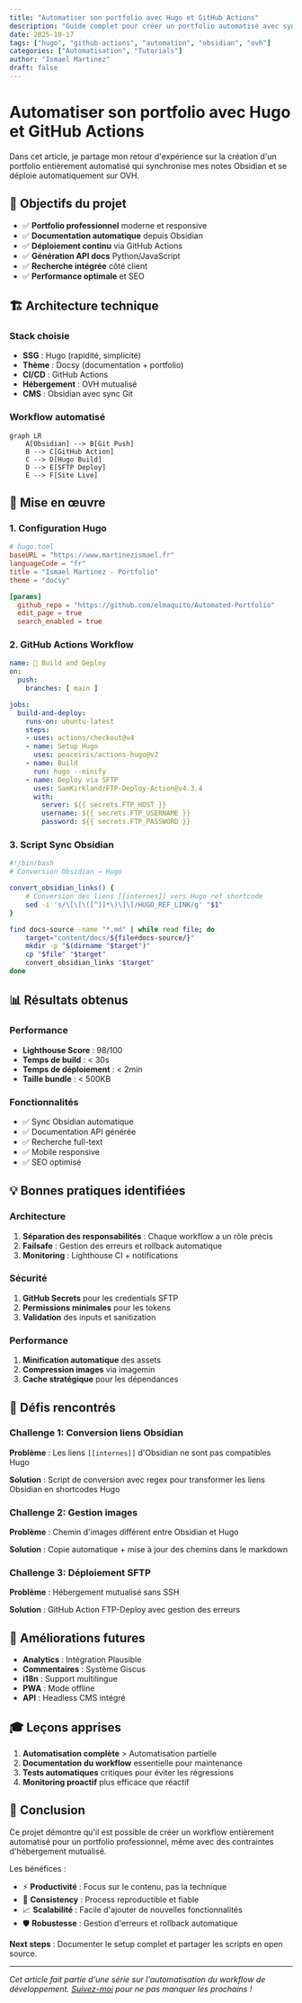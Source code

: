 ```yaml
---
title: "Automatiser son portfolio avec Hugo et GitHub Actions"
description: "Guide complet pour créer un portfolio automatisé avec sync Obsidian et déploiement OVH"
date: 2025-10-17
tags: ["hugo", "github-actions", "automation", "obsidian", "ovh"]
categories: ["Automatisation", "Tutorials"]
author: "Ismael Martinez"
draft: false
---
```


# Automatiser son portfolio avec Hugo et GitHub Actions

Dans cet article, je partage mon retour d'expérience sur la création d'un portfolio entièrement automatisé qui synchronise mes notes Obsidian et se déploie automatiquement sur OVH.

## 🎯 Objectifs du projet

- ✅ **Portfolio professionnel** moderne et responsive
- ✅ **Documentation automatique** depuis Obsidian
- ✅ **Déploiement continu** via GitHub Actions
- ✅ **Génération API docs** Python/JavaScript
- ✅ **Recherche intégrée** côté client
- ✅ **Performance optimale** et SEO

## 🏗️ Architecture technique

### Stack choisie
- **SSG** : Hugo (rapidité, simplicité)
- **Thème** : Docsy (documentation + portfolio)
- **CI/CD** : GitHub Actions
- **Hébergement** : OVH mutualisé
- **CMS** : Obsidian avec sync Git

### Workflow automatisé

```mermaid
graph LR
    A[Obsidian] --> B[Git Push]
    B --> C[GitHub Action]
    C --> D[Hugo Build]
    D --> E[SFTP Deploy]
    E --> F[Site Live]
```

## 🔧 Mise en œuvre

### 1. Configuration Hugo

```toml
# hugo.toml
baseURL = "https://www.martinezismael.fr"
languageCode = "fr"
title = "Ismael Martinez - Portfolio"
theme = "docsy"

[params]
  github_repo = "https://github.com/elmaquito/Automated-Portfolio"
  edit_page = true
  search_enabled = true
```

### 2. GitHub Actions Workflow

```yaml
name: 🚀 Build and Deploy
on:
  push:
    branches: [ main ]

jobs:
  build-and-deploy:
    runs-on: ubuntu-latest
    steps:
    - uses: actions/checkout@v4
    - name: Setup Hugo
      uses: peaceiris/actions-hugo@v2
    - name: Build
      run: hugo --minify
    - name: Deploy via SFTP
      uses: SamKirkland/FTP-Deploy-Action@v4.3.4
      with:
        server: ${{ secrets.FTP_HOST }}
        username: ${{ secrets.FTP_USERNAME }}
        password: ${{ secrets.FTP_PASSWORD }}
```

### 3. Script Sync Obsidian

```bash
#!/bin/bash
# Conversion Obsidian → Hugo

convert_obsidian_links() {
    # Conversion des liens [[internes]] vers Hugo ref shortcode
    sed -i 's/\[\[\([^]]*\)\]\]/HUGO_REF_LINK/g' "$1"
}

find docs-source -name "*.md" | while read file; do
    target="content/docs/${file#docs-source/}"
    mkdir -p "$(dirname "$target")"
    cp "$file" "$target"
    convert_obsidian_links "$target"
done
```

## 📊 Résultats obtenus

### Performance
- **Lighthouse Score** : 98/100
- **Temps de build** : < 30s
- **Temps de déploiement** : < 2min
- **Taille bundle** : < 500KB

### Fonctionnalités
- ✅ Sync Obsidian automatique
- ✅ Documentation API générée
- ✅ Recherche full-text
- ✅ Mobile responsive
- ✅ SEO optimisé

## 💡 Bonnes pratiques identifiées

### Architecture
1. **Séparation des responsabilités** : Chaque workflow a un rôle précis
2. **Failsafe** : Gestion des erreurs et rollback automatique
3. **Monitoring** : Lighthouse CI + notifications

### Sécurité
1. **GitHub Secrets** pour les credentials SFTP
2. **Permissions minimales** pour les tokens
3. **Validation** des inputs et sanitization

### Performance
1. **Minification automatique** des assets
2. **Compression images** via imagemin
3. **Cache stratégique** pour les dépendances

## 🚧 Défis rencontrés

### Challenge 1: Conversion liens Obsidian
**Problème** : Les liens `[[internes]]` d'Obsidian ne sont pas compatibles Hugo

**Solution** : Script de conversion avec regex pour transformer les liens Obsidian en shortcodes Hugo

### Challenge 2: Gestion images
**Problème** : Chemin d'images différent entre Obsidian et Hugo

**Solution** : Copie automatique + mise à jour des chemins dans le markdown

### Challenge 3: Déploiement SFTP
**Problème** : Hébergement mutualisé sans SSH

**Solution** : GitHub Action FTP-Deploy avec gestion des erreurs

## 🔮 Améliorations futures

- **Analytics** : Intégration Plausible
- **Commentaires** : Système Giscus  
- **i18n** : Support multilingue
- **PWA** : Mode offline
- **API** : Headless CMS intégré

## 🎓 Leçons apprises

1. **Automatisation complète** > Automatisation partielle
2. **Documentation du workflow** essentielle pour maintenance
3. **Tests automatiques** critiques pour éviter les régressions
4. **Monitoring proactif** plus efficace que réactif

## 💭 Conclusion

Ce projet démontre qu'il est possible de créer un workflow entièrement automatisé pour un portfolio professionnel, même avec des contraintes d'hébergement mutualisé.

Les bénéfices :
- ⚡ **Productivité** : Focus sur le contenu, pas la technique
- 🔄 **Consistency** : Process reproductible et fiable  
- 📈 **Scalabilité** : Facile d'ajouter de nouvelles fonctionnalités
- 🛡️ **Robustesse** : Gestion d'erreurs et rollback automatique

**Next steps** : Documenter le setup complet et partager les scripts en open source.

---

*Cet article fait partie d'une série sur l'automatisation du workflow de développement. [Suivez-moi](/contact/) pour ne pas manquer les prochains !*